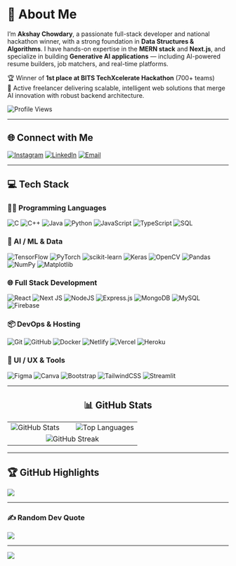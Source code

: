 # 💫 About Me
I’m **Akshay Chowdary**, a passionate full-stack developer and national hackathon winner, with a strong foundation in **Data Structures & Algorithms**. I have hands-on expertise in the **MERN stack** and **Next.js**, and specialize in building **Generative AI applications** — including AI-powered resume builders, job matchers, and real-time platforms.

🏆 Winner of **1st place at BITS TechXcelerate Hackathon** (700+ teams)  
💼 Active freelancer delivering scalable, intelligent web solutions that merge AI innovation with robust backend architecture.

![Profile Views](https://profile-view-counter-jcp1.onrender.com/api/view-counter?username=AKSHAY-CHOWDARY)


---

## 🌐 Connect with Me
[![Instagram](https://img.shields.io/badge/Instagram-%23E4405F.svg?logo=Instagram&logoColor=white)](https://instagram.com/axay_yyy) 
[![LinkedIn](https://img.shields.io/badge/LinkedIn-%230077B5.svg?logo=linkedin&logoColor=white)](https://linkedin.com/in/akshay-chowdary-674988267) 
[![Email](https://img.shields.io/badge/Email-D14836?logo=gmail&logoColor=white)](mailto:k.v.akshay111@gmail.com) 

---

## 💻 Tech Stack

### 👨‍💻 Programming Languages
![C](https://img.shields.io/badge/c-%2300599C.svg?style=plastic&logo=c&logoColor=white)
![C++](https://img.shields.io/badge/c++-%2300599C.svg?style=plastic&logo=c%2B%2B&logoColor=white)
![Java](https://img.shields.io/badge/java-%23ED8B00.svg?style=plastic&logo=openjdk&logoColor=white)
![Python](https://img.shields.io/badge/python-3670A0?style=plastic&logo=python&logoColor=ffdd54)
![JavaScript](https://img.shields.io/badge/javascript-%23323330.svg?style=plastic&logo=javascript&logoColor=%23F7DF1E)
![TypeScript](https://img.shields.io/badge/typescript-%23007ACC.svg?style=plastic&logo=typescript&logoColor=white)
![SQL](https://img.shields.io/badge/-SQL-%2300f.svg?style=plastic&logo=sqlite&logoColor=white)

### 🧠 AI / ML & Data
![TensorFlow](https://img.shields.io/badge/TensorFlow-%23FF6F00.svg?style=plastic&logo=TensorFlow&logoColor=white)
![PyTorch](https://img.shields.io/badge/PyTorch-%23EE4C2C.svg?style=plastic&logo=PyTorch&logoColor=white)
![scikit-learn](https://img.shields.io/badge/scikit--learn-%23F7931E.svg?style=plastic&logo=scikit-learn&logoColor=white)
![Keras](https://img.shields.io/badge/Keras-%23D00000.svg?style=plastic&logo=Keras&logoColor=white)
![OpenCV](https://img.shields.io/badge/opencv-%23white.svg?style=plastic&logo=opencv&logoColor=white)
![Pandas](https://img.shields.io/badge/pandas-%23150458.svg?style=plastic&logo=pandas&logoColor=white)
![NumPy](https://img.shields.io/badge/numpy-%23013243.svg?style=plastic&logo=numpy&logoColor=white)
![Matplotlib](https://img.shields.io/badge/Matplotlib-%23ffffff.svg?style=plastic&logo=Matplotlib&logoColor=black)

### 🌐 Full Stack Development
![React](https://img.shields.io/badge/react-%2320232a.svg?style=plastic&logo=react&logoColor=%2361DAFB)
![Next JS](https://img.shields.io/badge/Next-black?style=plastic&logo=next.js&logoColor=white)
![NodeJS](https://img.shields.io/badge/node.js-6DA55F?style=plastic&logo=node.js&logoColor=white)
![Express.js](https://img.shields.io/badge/express.js-%23404d59.svg?style=plastic&logo=express&logoColor=%2361DAFB)
![MongoDB](https://img.shields.io/badge/MongoDB-%234ea94b.svg?style=plastic&logo=mongodb&logoColor=white)
![MySQL](https://img.shields.io/badge/mysql-4479A1.svg?style=plastic&logo=mysql&logoColor=white)
![Firebase](https://img.shields.io/badge/firebase-a08021?style=plastic&logo=firebase&logoColor=ffcd34)

### 📦 DevOps & Hosting
![Git](https://img.shields.io/badge/git-%23F05033.svg?style=plastic&logo=git&logoColor=white)
![GitHub](https://img.shields.io/badge/github-%23121011.svg?style=plastic&logo=github&logoColor=white)
![Docker](https://img.shields.io/badge/docker-%230db7ed.svg?style=plastic&logo=docker&logoColor=white)
![Netlify](https://img.shields.io/badge/netlify-%23000000.svg?style=plastic&logo=netlify&logoColor=#00C7B7)
![Vercel](https://img.shields.io/badge/vercel-%23000000.svg?style=plastic&logo=vercel&logoColor=white)
![Heroku](https://img.shields.io/badge/heroku-%23430098.svg?style=plastic&logo=heroku&logoColor=white)

### 🎨 UI / UX & Tools
![Figma](https://img.shields.io/badge/figma-%23F24E1E.svg?style=plastic&logo=figma&logoColor=white)
![Canva](https://img.shields.io/badge/Canva-%2300C4CC.svg?style=plastic&logo=Canva&logoColor=white)
![Bootstrap](https://img.shields.io/badge/bootstrap-%238511FA.svg?style=plastic&logo=bootstrap&logoColor=white)
![TailwindCSS](https://img.shields.io/badge/tailwindcss-%2338B2AC.svg?style=plastic&logo=tailwind-css&logoColor=white)
![Streamlit](https://img.shields.io/badge/Streamlit-%23FE4B4B.svg?style=plastic&logo=streamlit&logoColor=white)

---

<h2 align="center">📊 GitHub Stats</h2>

<table align="center">
  <tr>
    <td width="50%">
      <img src="https://github-readme-stats.vercel.app/api?username=AKSHAY-CHOWDARY&theme=gotham&hide_border=false&include_all_commits=true&count_private=true" alt="GitHub Stats"/>
    </td>
    <td width="50%">
      <img src="https://github-readme-stats.vercel.app/api/top-langs/?username=AKSHAY-CHOWDARY&theme=gotham&hide_border=false&layout=compact" alt="Top Languages"/>
    </td>
  </tr>
  <tr>
    <td colspan="2" align="center">
      <img src="https://nirzak-streak-stats.vercel.app/?user=AKSHAY-CHOWDARY&theme=gotham&hide_border=false" alt="GitHub Streak"/>
    </td>
  </tr>
</table>

---

## 🏆 GitHub Highlights
![](https://github-profile-trophy.vercel.app/?username=AKSHAY-CHOWDARY&theme=radical&no-frame=true&no-bg=true&margin-w=10&title=Commits,Repositories,PullRequest,Followers)

---

### ✍️ Random Dev Quote
![](https://quotes-github-readme.vercel.app/api?type=horizontal&theme=dark)

---

[![](https://visitcount.itsvg.in/api?id=AKSHAY-CHOWDARY&icon=5&color=0)](https://visitcount.itsvg.in)
